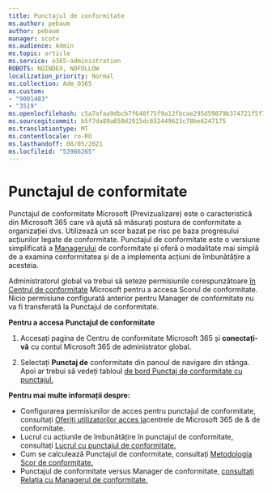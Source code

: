 ```yaml
---
title: Punctajul de conformitate
ms.author: pebaum
author: pebaum
manager: scotv
ms.audience: Admin
ms.topic: article
ms.service: o365-administration
ROBOTS: NOINDEX, NOFOLLOW
localization_priority: Normal
ms.collection: Adm_O365
ms.custom:
- "9001483"
- "3519"
ms.openlocfilehash: c5a7afaa9dbcb7f648f75f9a12fbcae295d59879b374721f5f7156b2d8c06d62
ms.sourcegitcommit: b5f7da89a650d2915dc652449623c78be6247175
ms.translationtype: MT
ms.contentlocale: ro-RO
ms.lasthandoff: 08/05/2021
ms.locfileid: "53966265"
---
```

# <a name="compliance-score"></a>Punctajul de conformitate

Punctajul de conformitate Microsoft (Previzualizare) este o caracteristică din Microsoft 365 care vă ajută să măsurați postura de conformitate a organizației dvs. Utilizează un scor bazat pe risc pe baza progresului acțiunilor legate de conformitate.   Punctajul de conformitate este o versiune simplificată a [Managerului](https://docs.microsoft.com/microsoft-365/compliance/compliance-manager-overview) de conformitate și oferă o modalitate mai simplă de a examina conformitatea și de a implementa acțiuni de îmbunătățire a acesteia. 

Administratorul global va trebui să seteze permisiunile corespunzătoare [în Centrul de conformitate](https://docs.microsoft.com/microsoft-365/security/office-365-security/permissions-in-the-security-and-compliance-center) Microsoft pentru a accesa Scorul de conformitate.  Nicio permisiune configurată anterior pentru Manager de conformitate nu va fi transferată la Punctajul de conformitate.

**Pentru a accesa Punctajul de conformitate**

1. Accesați pagina de Centru de conformitate Microsoft 365 și **conectați-vă** cu contul Microsoft 365 de administrator global.

2. Selectați **Punctaj de** conformitate din panoul de navigare din stânga. Apoi ar trebui să vedeți tabloul [de bord Punctaj de conformitate cu punctajul.](https://docs.microsoft.com/microsoft-365/compliance/compliance-score-setup#understand-the-compliance-score-dashboard)
 

**Pentru mai multe informații despre:**

- Configurarea permisiunilor de acces pentru punctajul de conformitate, consultați [Oferiți utilizatorilor acces la](https://docs.microsoft.com/microsoft-365/security/office-365-security/grant-access-to-the-security-and-compliance-center)centrele de Microsoft 365 de & de conformitate.
- Lucrul cu acțiunile de îmbunătățire în punctajul de conformitate, consultați [Lucrul cu punctajul de conformitate.](https://docs.microsoft.com/microsoft-365/compliance/working-with-compliance-score)
- Cum se calculează Punctajul de conformitate, consultați [Metodologia Scor de conformitate.](https://docs.microsoft.com/microsoft-365/compliance/compliance-score-methodology)
- Punctajul de conformitate versus Manager de conformitate, [consultați Relația cu Managerul de conformitate.](https://docs.microsoft.com/microsoft-365/compliance/compliance-score#relationship-to-compliance-manager)

